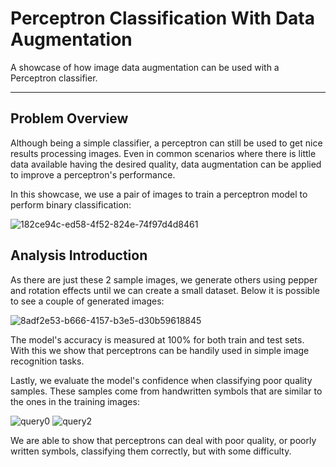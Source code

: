# Perceptron Classification With Data Augmentation

A showcase of how image data augmentation can be used with a Perceptron classifier.

---

## Problem Overview

Although being a simple classifier, a perceptron can still be used to get nice results processing images. Even in common scenarios where there is little data available having the desired quality, data augmentation can be applied to improve a perceptron's performance.

In this showcase, we use a pair of images to train a perceptron model to perform binary classification:

![182ce94c-ed58-4f52-824e-74f97d4d8461](https://user-images.githubusercontent.com/33037020/187822384-e6e352ce-015a-4c92-b9c5-6e6a56c41384.png)

## Analysis Introduction

As there are just these 2 sample images, we generate others using pepper and rotation effects until we can create a small dataset. Below it is possible to see a couple of generated images:

![8adf2e53-b666-4157-b3e5-d30b59618845](https://user-images.githubusercontent.com/33037020/187822473-91636d17-6e88-4524-ba2e-36185c65d7c8.png)

The model's accuracy is measured at 100% for both train and test sets. With this we show that perceptrons can be handily used in simple image recognition tasks.

Lastly, we evaluate the model's confidence when classifying poor quality samples. These samples come from handwritten symbols that are similar to the ones in the training images:

![query0](https://user-images.githubusercontent.com/33037020/187822685-60754cb5-81b3-4101-9519-f58695e00940.png)
![query2](https://user-images.githubusercontent.com/33037020/187822698-a12dc0fb-bace-469b-8c97-dad48e4ee701.png)

We are able to show that perceptrons can deal with poor quality, or poorly written symbols, classifying them correctly, but with some difficulty.

[//]: #


